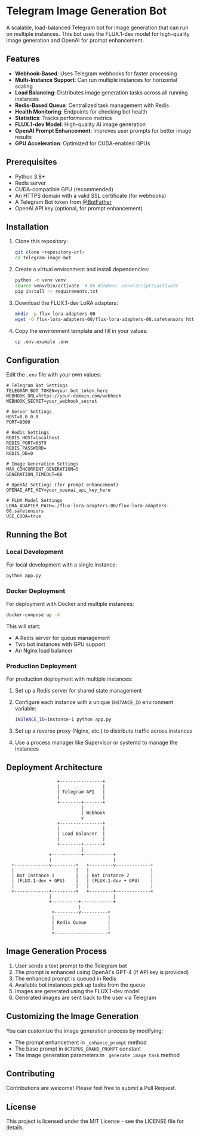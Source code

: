 # Telegram Image Generation Bot

A scalable, load-balanced Telegram bot for image generation that can run on multiple instances. This bot uses the FLUX.1-dev model for high-quality image generation and OpenAI for prompt enhancement.

## Features

- **Webhook-Based**: Uses Telegram webhooks for faster processing
- **Multi-Instance Support**: Can run multiple instances for horizontal scaling
- **Load Balancing**: Distributes image generation tasks across all running instances
- **Redis-Based Queue**: Centralized task management with Redis
- **Health Monitoring**: Endpoints for checking bot health
- **Statistics**: Tracks performance metrics
- **FLUX.1-dev Model**: High-quality AI image generation
- **OpenAI Prompt Enhancement**: Improves user prompts for better image results
- **GPU Acceleration**: Optimized for CUDA-enabled GPUs

## Prerequisites

- Python 3.8+
- Redis server
- CUDA-compatible GPU (recommended)
- An HTTPS domain with a valid SSL certificate (for webhooks)
- A Telegram Bot token from [@BotFather](https://t.me/BotFather)
- OpenAI API key (optional, for prompt enhancement)

## Installation

1. Clone this repository:
   ```bash
   git clone <repository-url>
   cd telegram-image-bot
   ```

2. Create a virtual environment and install dependencies:
   ```bash
   python -m venv venv
   source venv/bin/activate  # On Windows: venv\Scripts\activate
   pip install -r requirements.txt
   ```

3. Download the FLUX.1-dev LoRA adapters:
   ```bash
   mkdir -p flux-lora-adapters-00
   wget -O flux-lora-adapters-00/flux-lora-adapters-00.safetensors https://huggingface.co/black-forest-labs/FLUX.1-dev/resolve/main/flux-lora-adapters-00.safetensors
   ```

4. Copy the environment template and fill in your values:
   ```bash
   cp .env.example .env
   ```

## Configuration

Edit the `.env` file with your own values:

```
# Telegram Bot Settings
TELEGRAM_BOT_TOKEN=your_bot_token_here
WEBHOOK_URL=https://your-domain.com/webhook
WEBHOOK_SECRET=your_webhook_secret

# Server Settings
HOST=0.0.0.0
PORT=8000

# Redis Settings
REDIS_HOST=localhost
REDIS_PORT=6379
REDIS_PASSWORD=
REDIS_DB=0

# Image Generation Settings
MAX_CONCURRENT_GENERATION=5
GENERATION_TIMEOUT=60

# OpenAI Settings (for prompt enhancement)
OPENAI_API_KEY=your_openai_api_key_here

# FLUX Model Settings
LORA_ADAPTER_PATH=./flux-lora-adapters-00/flux-lora-adapters-00.safetensors
USE_CUDA=true
```

## Running the Bot

### Local Development

For local development with a single instance:

```bash
python app.py
```

### Docker Deployment

For deployment with Docker and multiple instances:

```bash
docker-compose up -d
```

This will start:
- A Redis server for queue management
- Two bot instances with GPU support
- An Nginx load balancer

### Production Deployment

For production deployment with multiple instances:

1. Set up a Redis server for shared state management

2. Configure each instance with a unique `INSTANCE_ID` environment variable:
   ```bash
   INSTANCE_ID=instance-1 python app.py
   ```

3. Set up a reverse proxy (Nginx, etc.) to distribute traffic across instances

4. Use a process manager like Supervisor or systemd to manage the instances

## Deployment Architecture

```
                   +----------------+
                   |                |
                   | Telegram API   |
                   |                |
                   +--------+-------+
                            |
                            | Webhook
                            v
                   +----------------+
                   |                |
                   | Load Balancer  |
                   |                |
                   +--------+-------+
                            |
                +-----------+-----------+
                |                       |
  +-------------v---------+   +---------v-------------+
  |                       |   |                       |
  | Bot Instance 1        |   | Bot Instance 2        |
  | (FLUX.1-dev + GPU)    |   | (FLUX.1-dev + GPU)    |
  |                       |   |                       |
  +-------------+---------+   +---------+-------------+
                |                       |
                +----------+------------+
                           |
                 +---------v----------+
                 |                    |
                 | Redis Queue        |
                 |                    |
                 +--------------------+
```

## Image Generation Process

1. User sends a text prompt to the Telegram bot
2. The prompt is enhanced using OpenAI's GPT-4 (if API key is provided)
3. The enhanced prompt is queued in Redis
4. Available bot instances pick up tasks from the queue
5. Images are generated using the FLUX.1-dev model
6. Generated images are sent back to the user via Telegram

## Customizing the Image Generation

You can customize the image generation process by modifying:

- The prompt enhancement in `_enhance_prompt` method
- The base prompt in `OCTOPUS_BRAND_PROMPT` constant
- The image generation parameters in `_generate_image_task` method

## Contributing

Contributions are welcome! Please feel free to submit a Pull Request.

## License

This project is licensed under the MIT License - see the LICENSE file for details. 